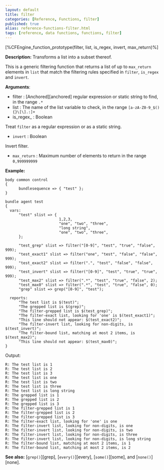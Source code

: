 ```yaml
---
layout: default
title: filter
categories: [Reference, Functions, filter]
published: true
alias: reference-functions-filter.html
tags: [reference, data functions, functions, filter]
---
```


[%CFEngine_function_prototype(filter, list, is_regex, invert, max_return)%]

**Description:** Transforms a list into a subset thereof.

This is a generic filtering function that returns a list of up to `max_return` 
elements in `list` that match the filtering rules specified in `filter`, 
`is_regex` and `invert`.

**Arguments**:

* filter : [Anchored][anchored] regular expression or static string to find, in the range `.*`
* list : The name of the list variable to check, in the range
`[a-zA-Z0-9_$(){}\[\].:]+`
* is_regex_ : Boolean

Treat `filter` as a regular expression or as a static string.

* `invert` : Boolean

Invert filter.

* `max_return` : Maximum number of elements to return in the range `0,999999999`

**Example:**  


```cf3
body common control
{
      bundlesequence => { "test" };
}

bundle agent test
{
  vars:
      "test" slist => {
                        1,2,3,
                        "one", "two", "three",
                        "long string",
                        "one", "two", "three",
      };

      "test_grep" slist => filter("[0-9]", "test", "true", "false", 999);
      "test_exact1" slist => filter("one", "test", "false", "false", 999);
      "test_exact2" slist => filter(".", "test", "false", "false", 999);
      "test_invert" slist => filter("[0-9]", "test", "true", "true", 999);
      "test_max2" slist => filter(".*", "test", "true", "false", 2);
      "test_max0" slist => filter(".*", "test", "true", "false", 0);
      "grep" slist => grep("[0-9]", "test");

  reports:
      "The test list is $(test)";
      "The grepped list is $(grep)";
      "The filter-grepped list is $(test_grep)";
      "The filter-exact list, looking for 'one' is $(test_exact1)";
      "This line should not appear: $(test_exact2)";
      "The filter-invert list, looking for non-digits, is $(test_invert)";
      "The filter-bound list, matching at most 2 items, is $(test_max2)";
      "This line should not appear: $(test_max0)";
}
```

Output:

```
R: The test list is 1
R: The test list is 2
R: The test list is 3
R: The test list is one
R: The test list is two
R: The test list is three
R: The test list is long string
R: The grepped list is 1
R: The grepped list is 2
R: The grepped list is 3
R: The filter-grepped list is 1
R: The filter-grepped list is 2
R: The filter-grepped list is 3
R: The filter-exact list, looking for 'one' is one
R: The filter-invert list, looking for non-digits, is one
R: The filter-invert list, looking for non-digits, is two
R: The filter-invert list, looking for non-digits, is three
R: The filter-invert list, looking for non-digits, is long string
R: The filter-bound list, matching at most 2 items, is 1
R: The filter-bound list, matching at most 2 items, is 2
```

**See also:** [`grep()`][grep], [`every()`][every], [`some()`][some], and 
[`none()`][none].
